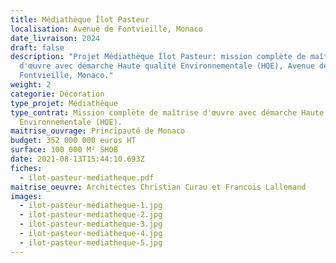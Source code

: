 ```yaml
---
title: Médiathèque Îlot Pasteur
localisation: Avenue de Fontvieille, Monaco
date_livraison: 2024
draft: false
description: "Projet Médiathèque Îlot Pasteur: mission complète de maîtrise
  d'œuvre avec démarche Haute qualité Environnementale (HQE), Avenue de
  Fontvieille, Monaco."
weight: 2
categorie: Décoration
type_projet: Médiathèque
type_contrat: Mission complète de maîtrise d'œuvre avec démarche Haute qualité
  Environnementale (HQE).
maitrise_ouvrage: Principauté de Monaco
budget: 352 000 000 euros HT
surface: 100 000 M² SHOB
date: 2021-08-13T15:44:10.693Z
fiches:
  - ilot-pasteur-mediatheque.pdf
maitrise_oeuvre: Architectes Christian Curau et Francois Lallemand
images:
  - ilot-pasteur-mediatheque-1.jpg
  - ilot-pasteur-mediatheque-2.jpg
  - ilot-pasteur-mediatheque-3.jpg
  - ilot-pasteur-mediatheque-4.jpg
  - ilot-pasteur-mediatheque-5.jpg
---
```

